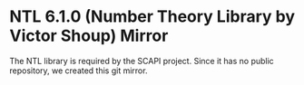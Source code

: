 NTL 6.1.0 (Number Theory Library by Victor Shoup) Mirror
========================================================

The NTL library is required by the SCAPI project.
Since it has no public repository, we created this git mirror.
